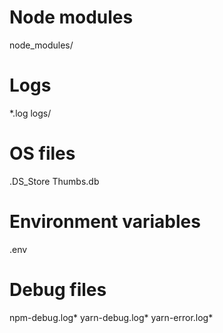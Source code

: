 # Node modules
node_modules/

# Logs
*.log
logs/

# OS files
.DS_Store
Thumbs.db

# Environment variables
.env

# Debug files
npm-debug.log*
yarn-debug.log*
yarn-error.log*
